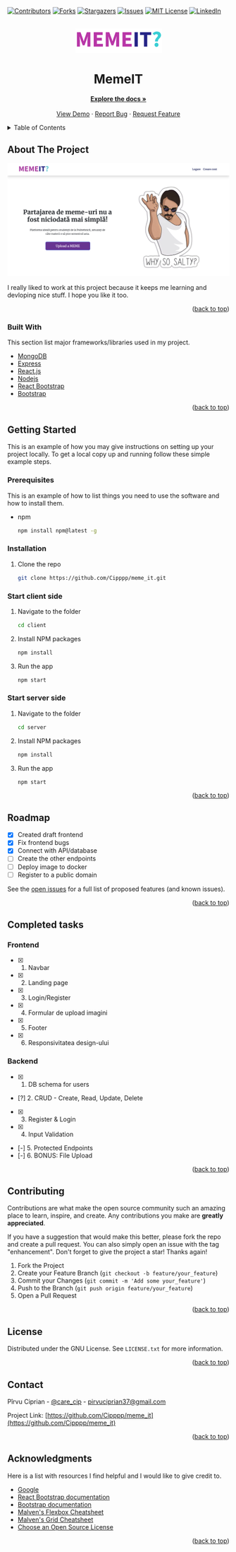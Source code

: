 <div id="top"></div>
<!--
*** Thanks for checking out the meme_it. If you have a suggestion
*** that would make this better, please fork the repo and create a pull request
*** or simply open an issue with the tag "enhancement".
*** Don't forget to give the project a star!
*** Thanks again! Now go create something AMAZING! :D
-->

[![Contributors][contributors-shield]][contributors-url]
[![Forks][forks-shield]][forks-url]
[![Stargazers][stars-shield]][stars-url]
[![Issues][issues-shield]][issues-url]
[![MIT License][license-shield]][license-url]
[![LinkedIn][linkedin-shield]][linkedin-url]

<!-- PROJECT LOGO -->
<br />
<div align="center">
  <a href="https://github.com/Cippppp/meme_it">
    <img src="images/logo.png" alt="Logo" width="197" height="56">
  </a>

  <h1 align="center">MemeIT</h1>

  <p align="center">
    <a href="https://github.com/Cipppp/meme_it"><strong>Explore the docs »</strong></a>
    <br />
    <br />
    <a href="https://cipppp.github.io/meme_it/">View Demo</a>
    ·
    <a href="https://github.com/Cipppp/meme_it/issues">Report Bug</a>
    ·
    <a href="https://github.com/Cipppp/meme_it/issues">Request Feature</a>
  </p>
</div>

<!-- TABLE OF CONTENTS -->
<details>
  <summary>Table of Contents</summary>
  <ol>
    <li>
      <a href="#about-the-project">About The Project</a>
      <ul>
        <li><a href="#built-with">Built With</a></li>
      </ul>
    </li>
    <li>
      <a href="#getting-started">Getting Started</a>
      <ul>
        <li><a href="#prerequisites">Prerequisites</a></li>
        <li><a href="#installation">Installation</a></li>
      </ul>
    </li>
    <li><a href="#usage">Usage</a></li>
    <li><a href="#roadmap">Roadmap</a></li>
    <li><a href="#contributing">Contributing</a></li>
    <li><a href="#license">License</a></li>
    <li><a href="#contact">Contact</a></li>
    <li><a href="#acknowledgments">Acknowledgments</a></li>
  </ol>
</details>

<!-- ABOUT THE PROJECT -->

## **About The Project**

[![Product Name Screen Shot][product-screenshot]](https://cipppp.github.io/meme_it/)

I really liked to work at this project because it keeps me learning and devloping nice stuff. I hope you like it too.

<p align="right">(<a href="#top">back to top</a>)</p>

### Built With

This section list major frameworks/libraries used in my project.

-   [MongoDB](https://www.mongodb.com)
-   [Express](https://expressjs.com)
-   [React.js](https://reactjs.org/)
-   [Nodejs](https://nodejs.org/en/)
-   [React Bootstrap](https://react-bootstrap.github.io)
-   [Bootstrap](https://getbootstrap.com)

<p align="right">(<a href="#top">back to top</a>)</p>

<!-- GETTING STARTED -->

## **Getting Started**

This is an example of how you may give instructions on setting up your project locally.
To get a local copy up and running follow these simple example steps.

### Prerequisites

This is an example of how to list things you need to use the software and how to install them.

-   npm
    ```sh
    npm install npm@latest -g
    ```

### Installation

1. Clone the repo
    ```sh
    git clone https://github.com/Cipppp/meme_it.git
    ```

### Start client side

1. Navigate to the folder
    ```sh
    cd client
    ```
2. Install NPM packages
    ```sh
    npm install
    ```
3. Run the app
    ```sh
    npm start
    ```

### Start server side

1. Navigate to the folder
    ```sh
    cd server
    ```
2. Install NPM packages
    ```sh
    npm install
    ```
3. Run the app
    ```sh
    npm start
    ```

<p align="right">(<a href="#top">back to top</a>)</p>

<!-- ROADMAP -->

## **Roadmap**

-   [x] Created draft frontend
-   [x] Fix frontend bugs
-   [x] Connect with API/database
-   [ ] Create the other endpoints
-   [ ] Deploy image to docker
-   [ ] Register to a public domain

See the [open issues](https://github.com/Cipppp/meme_it/issues) for a full list of proposed features (and known issues).

<p align="right">(<a href="#top">back to top</a>)</p>

<!-- Completed tasks -->

## **Completed tasks**

### Frontend

-   [x] 1. Navbar
-   [x] 2. Landing page
-   [x] 3. Login/Register
-   [x] 4. Formular de upload imagini
-   [x] 5. Footer
-   [x] 6. Responsivitatea design-ului

### Backend

-   [x] 1. DB schema for users
-   [?] 2. CRUD - Create, Read, Update, Delete
-   [x] 3. Register & Login
-   [x] 4. Input Validation
-   [-] 5. Protected Endpoints
-   [-] 6. BONUS: File Upload

<p align="right">(<a href="#top">back to top</a>)</p>

<!-- CONTRIBUTING -->

## **Contributing**

Contributions are what make the open source community such an amazing place to learn, inspire, and create. Any contributions you make are **greatly appreciated**.

If you have a suggestion that would make this better, please fork the repo and create a pull request. You can also simply open an issue with the tag "enhancement".
Don't forget to give the project a star! Thanks again!

1. Fork the Project
2. Create your Feature Branch (`git checkout -b feature/your_feature`)
3. Commit your Changes (`git commit -m 'Add some your_feature'`)
4. Push to the Branch (`git push origin feature/your_feature`)
5. Open a Pull Request

<p align="right">(<a href="#top">back to top</a>)</p>

<!-- LICENSE -->

## **License**

Distributed under the GNU License. See `LICENSE.txt` for more information.

<p align="right">(<a href="#top">back to top</a>)</p>

<!-- CONTACT -->

## **Contact**

Pîrvu Ciprian - [@care_cip](https://twitter.com/care_cip) - pirvuciprian37@gmail.com

Project Link: [https://github.com/Cipppp/meme_it](https://github.com/Cipppp/meme_it)

<p align="right">(<a href="#top">back to top</a>)</p>

<!-- ACKNOWLEDGMENTS -->

## **Acknowledgments**

Here is a list with resources I find helpful and I would like to give credit to.

-   [Google](https://www.google.com/?client=safari)
-   [React Bootstrap documentation](https://react-bootstrap.github.io)
-   [Bootstrap documentation](https://getbootstrap.com/docs/4.1/getting-started/introduction/)
-   [Malven's Flexbox Cheatsheet](https://flexbox.malven.co/)
-   [Malven's Grid Cheatsheet](https://grid.malven.co/)
-   [Choose an Open Source License](https://choosealicense.com)

<p align="right">(<a href="#top">back to top</a>)</p>

<!-- MARKDOWN LINKS & IMAGES -->

[contributors-shield]: https://img.shields.io/github/contributors/Cipppp/meme_it.svg?style=for-the-badge
[contributors-url]: https://github.com/Cipppp/meme_it/graphs/contributors
[forks-shield]: https://img.shields.io/github/forks/Cipppp/meme_it.svg?style=for-the-badge
[forks-url]: https://github.com/Cipppp/meme_it/network/members
[stars-shield]: https://img.shields.io/github/stars/Cipppp/meme_it.svg?style=for-the-badge
[stars-url]: https://github.com/Cipppp/meme_it/stargazers
[issues-shield]: https://img.shields.io/github/issues/Cipppp/meme_it.svg?style=for-the-badge
[issues-url]: https://github.com/Cipppp/meme_it/issues
[license-shield]: https://img.shields.io/github/license/Cipppp/meme_it.svg?style=for-the-badge
[license-url]: https://github.com/Cipppp/meme_it/blob/master/LICENSE.txt
[linkedin-shield]: https://img.shields.io/badge/-LinkedIn-black.svg?style=for-the-badge&logo=linkedin&colorB=555
[linkedin-url]: https://www.linkedin.com/in/pirvuciprian/
[product-screenshot]: images/homepage.png
